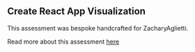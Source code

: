 ## Create React App Visualization

This assessment was bespoke handcrafted for ZacharyAglietti.

Read more about this assessment [here](https://react.eogresources.com)
